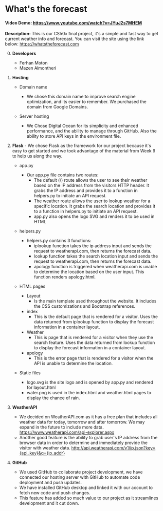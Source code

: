 # What's the forecast
#### Video Demo: https://www.youtube.com/watch?v=JYuJ2s7MHEM
**Description:**
    This is our CS50x final project, it's a simple and fast way to get current weather info and forecast. You can visit the site using the link below: 
    https://whatstheforecast.com

0. **Developers**
    -   Ferhan Moton
    -   Mazen Almontheri
1. **Hosting**

   - Domain name
        -   We chose this domain name to improve search engine optimization, and its easier to remember. We purchased the domain from Google Domains.

   - Server hosting
        -   We Chose Digital Ocean for its simplicity and enhanced performance, and the ability to manage through GitHub. Also the ability to store API keys in the environment file.

2.  **Flask** - We chose Flask as the framework for our project because it's easy to get started and we took advantage of the material from Week 9 to help us along the way. 

    - app.py
        - Our app.py file contains two routes: 
            - The default (/) route allows the user to see their weather based on the IP address from the visitors HTTP header. It grabs the IP address and provides it to a function in helpers.py to initiate an API request.
            - The weather route allows the user to lookup weather for a specific location. It grabs the search location and provides it to a function in helpers.py to initiate an API request.
            - app.py also opens the logo SVG and renders it to be used in HTML
    - helpers.py
        - helpers.py contains 3 functions:
            - iplookup function takes the ip address input and sends the request to weatherapi.com, then returns the forecast data.
            - lookup function takes the search location input and sends the request to weatherapi.com, then returns the forecast data.
            - apology function is triggered when weatherapi.com is unable to determine the location based on the user input. This function renders apology.html.

    - HTML pages
        - Layout
            - Is the main template used throughout the website. It includes the CSS customizations and Bootstrap references.
        - index
            - This is the default page that is rendered for a visitor. Uses the data returned from iplookup function to display the forecast information in a container layout.
        - Weather
            - This is page that is rendered for a visitor when they use the search feature. Uses the data returned from lookup function to display the forecast information in a container layout.
        - apology
            - This is the error page that is rendered for a visitor when the API is unable to determine the location. 
    - Static files
        - logo.svg is the site logo and is opened by app.py and rendered for layout.html
        - water.png is used in the index.html and weather.html pages to display the chance of rain.
3. **WeatherAPI**
    -   We decided on WeatherAPI.com as it has a free plan that includes all weather data for today, tomorrow and after tomorrow. We may expand in the future to include more data.
    https://www.weatherapi.com/api-explorer.aspx
   -    Another good feature is the ability to grab user's IP address from the browser data in order to determine and immediately provide the visitor with weather data.
    http://api.weatherapi.com/v1/ip.json?key={api_key}&q={ip_addr}
    
4. **GitHub**
    -   We used GitHub to collaborate project development, we have connected our hosting server with GitHub to automate code deployment and push updates.
    -   We have installed GitHub desktop and linked it with our account to fetch new code and push changes.
    -   This feature has added so much value to our project as it streamlines development and it cut down.
